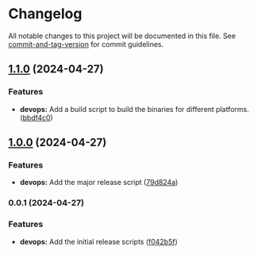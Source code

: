 # Changelog

All notable changes to this project will be documented in this file. See [commit-and-tag-version](https://github.com/absolute-version/commit-and-tag-version) for commit guidelines.

## [1.1.0](https://github.com/kerren/dockem/compare/v1.0.0...v1.1.0) (2024-04-27)


### Features

* **devops:** Add a build script to build the binaries for different platforms. ([bbdf4c0](https://github.com/kerren/dockem/commit/bbdf4c0529d8612901610fae4a7131f79f94591c))

## [1.0.0](https://github.com/kerren/dockem/compare/v0.0.1...v1.0.0) (2024-04-27)


### Features

* **devops:** Add the major release script ([79d824a](https://github.com/kerren/dockem/commit/79d824a2a38d86ef196d459785fd1ec21708e622))

### 0.0.1 (2024-04-27)


### Features

* **devops:** Add the initial release scripts ([f042b5f](https://github.com/kerren/dockem/commit/f042b5f23b592aa0b315bd581911f4c9b78e90e5))
